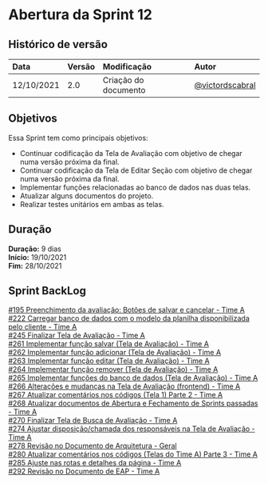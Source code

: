 # Abertura da Sprint 12

## Histórico de versão

| **Data**   | **Versão** | **Modificação**      | **Autor**                                            |
| :--------- | :--------- | :------------------- | :--------------------------------------------------- |
| 12/10/2021 | 2.0        | Criação do documento | [@victordscabral](https://github.com/victordscabral) |

## Objetivos

Essa Sprint tem como principais objetivos:

- Continuar codificação da Tela de Avaliação com objetivo de chegar numa versão próxima da final.
- Continuar codificação da Tela de Editar Seção com objetivo de chegar numa versão próxima da final.
- Implementar funções relacionadas ao banco de dados nas duas telas.
- Atualizar alguns documentos do projeto.
- Realizar testes unitários em ambas as telas.

## Duração

**Duração:** 9 dias
<br>
**Início:** 19/10/2021
<br>
**Fim:** 28/10/2021

## Sprint BackLog

[#195 Preenchimento da avaliação: Botões de salvar e cancelar - Time A](https://github.com/fga-eps-mds/2021-1-hospitalar/issues/195)
<br>
[#222 Carregar banco de dados com o modelo da planilha disponibilizada pelo cliente - Time A](https://github.com/fga-eps-mds/2021-1-hospitalar/issues/222)
<br>
[#245 Finalizar Tela de Avaliação - Time A](https://github.com/fga-eps-mds/2021-1-hospitalar/issues/245)
<br>
[#261 Implementar função salvar (Tela de Avaliação) - Time A](https://github.com/fga-eps-mds/2021-1-hospitalar/issues/261)
<br>
[#262 Implementar função adicionar (Tela de Avaliação) - Time A](https://github.com/fga-eps-mds/2021-1-hospitalar/issues/262)
<br>
[#263 Implementar função editar (Tela de Avaliação) - Time A](https://github.com/fga-eps-mds/2021-1-hospitalar/issues/263)
<br>
[#264 Implementar função remover (Tela de Avaliação) - Time A](https://github.com/fga-eps-mds/2021-1-hospitalar/issues/264)
<br>
[#265 Implementar funções do banco de dados (Tela de Avaliação) - Time A](https://github.com/fga-eps-mds/2021-1-hospitalar/issues/265)
<br>
[#266 Alterações e mudanças na Tela de Avaliação (frontend) - Time A](https://github.com/fga-eps-mds/2021-1-hospitalar/issues/266)
<br>
[#267 Atualizar comentários nos códigos (Tela 1) Parte 2 - Time A](https://github.com/fga-eps-mds/2021-1-hospitalar/issues/267)
<br>
[#268 Atualizar documentos de Abertura e Fechamento de Sprints passadas - Time A](https://github.com/fga-eps-mds/2021-1-hospitalar/issues/268)
<br>
[#270 Finalizar Tela de Busca de Avaliação - Time A](https://github.com/fga-eps-mds/2021-1-hospitalar/issues/270)
<br>
[#274 Ajustar disposição/chamada dos responsáveis na Tela de Avaliação - Time A](https://github.com/fga-eps-mds/2021-1-hospitalar/issues/274)
<br>
[#278 Revisão no Documento de Arquitetura - Geral](https://github.com/fga-eps-mds/2021-1-hospitalar/issues/278)
<br>
[#280 Atualizar comentários nos códigos (Telas do Time A) Parte 3 - Time A](https://github.com/fga-eps-mds/2021-1-hospitalar/issues/280)
<br>
[#285 Ajuste nas rotas e detalhes da página - Time A](https://github.com/fga-eps-mds/2021-1-hospitalar/issues/285)
<br>
[#292 Revisão no Documento de EAP - Time A](https://github.com/fga-eps-mds/2021-1-hospitalar/issues/292)

